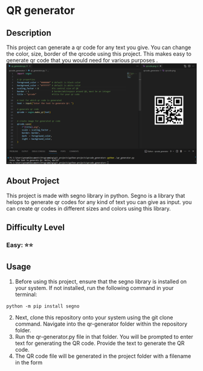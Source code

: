 # QR generator
## Description
This project can generate a qr code for any text you give. You can change the color, size, border of the qrcode using this project. This makes easy to generate qr code that you would need for various purposes .
![Alt text](project_image.png)

## About Project
This project is made with segno library in python. Segno is a library that helops to generate qr codes for any kind of text you can give as  input. you can create qr codes in different sizes and colors using this library.

## Difficulty Level
### Easy: ⭐⭐

## Usage
1. Before using this project, ensure that the segno library is installed on your system. If not installed, run the following command in your terminal:
```
python -m pip install segno
```
2. Next, clone this repository onto your system using the git clone command. Navigate into the qr-generator folder within the repository folder.
3. Run the qr-generator.py file in that folder. You will be prompted to enter text for generating the QR code. Provide the text to generate the QR code.
4. The QR code file will be generated in the project folder with a filename in the form <title>.png. The default value of the title is "qrcode", and you can change it in the QR properties.
5. You can change title, color, size and border padding of this qr by changing the variable values at the top of project file.
